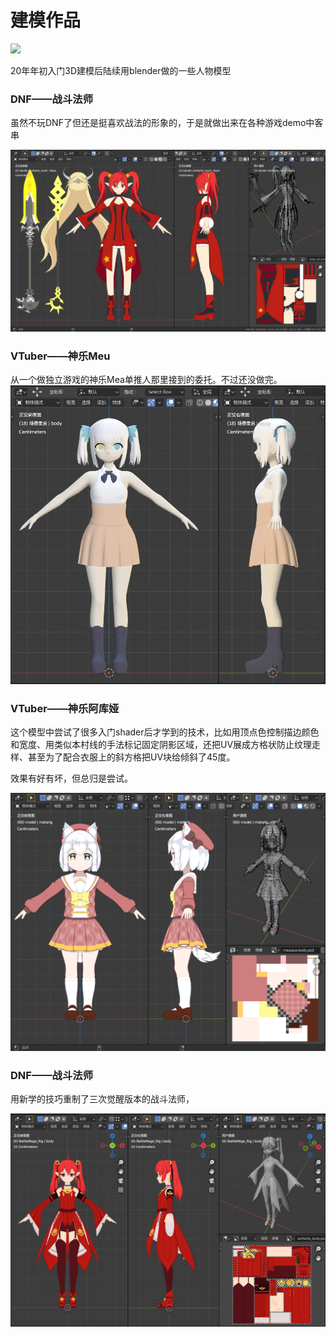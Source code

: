 # 建模作品
![](https://i0.hdslb.com/bfs/album/49c62a8628d2d8de178de75fdfa8f5c86b8841a2.gif@.webp)

20年年初入门3D建模后陆续用blender做的一些人物模型


### DNF——战斗法师
虽然不玩DNF了但还是挺喜欢战法的形象的，于是就做出来在各种游戏demo中客串

![](战法-模型展示.png)

### VTuber——神乐Meu
从一个做独立游戏的神乐Mea单推人那里接到的委托。不过还没做完。
![](Meu-半成品.png)

### VTuber——神乐阿库娅
这个模型中尝试了很多入门shader后才学到的技术，比如用顶点色控制描边颜色和宽度、用类似本村线的手法标记固定阴影区域，还把UV展成方格状防止纹理走样、甚至为了配合衣服上的斜方格把UV块给倾斜了45度。

效果有好有坏，但总归是尝试。

![](神乐夸-模型展示.png)

### DNF——战斗法师
用新学的技巧重制了三次觉醒版本的战斗法师，

![](战法-重制版-模型展示.png)
